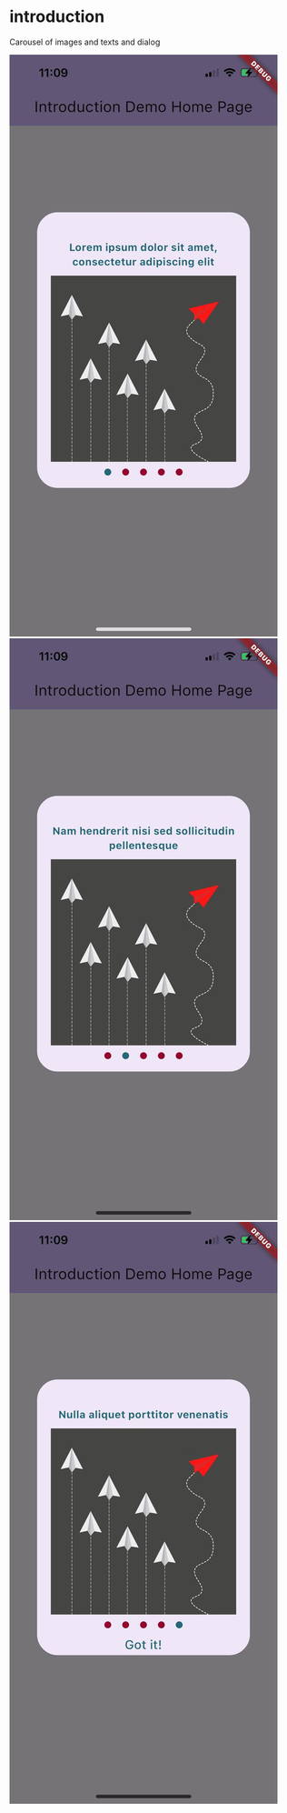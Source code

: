# introduction

Carousel of images and texts and dialog

![Screenshot](a.jpeg)
![Screenshot](b.jpeg)
![Screenshot](c.jpeg)
